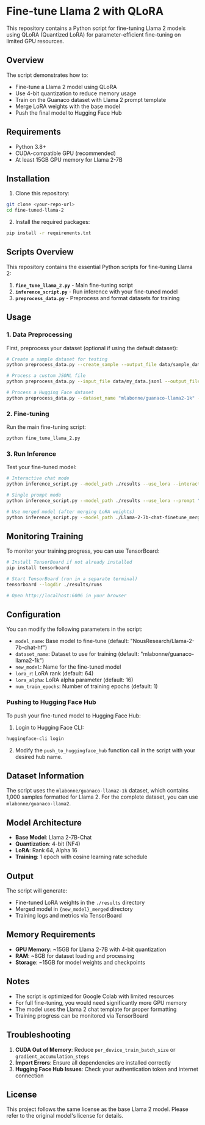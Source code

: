 # Fine-tune Llama 2 with QLoRA

This repository contains a Python script for fine-tuning Llama 2 models using QLoRA (Quantized LoRA) for parameter-efficient fine-tuning on limited GPU resources.

## Overview

The script demonstrates how to:
- Fine-tune a Llama 2 model using QLoRA
- Use 4-bit quantization to reduce memory usage
- Train on the Guanaco dataset with Llama 2 prompt template
- Merge LoRA weights with the base model
- Push the final model to Hugging Face Hub

## Requirements

- Python 3.8+
- CUDA-compatible GPU (recommended)
- At least 15GB GPU memory for Llama 2-7B

## Installation

1. Clone this repository:
```bash
git clone <your-repo-url>
cd fine-tuned-llama-2
```

2. Install the required packages:
```bash
pip install -r requirements.txt
```

## Scripts Overview

This repository contains the essential Python scripts for fine-tuning Llama 2:

1. **`fine_tune_llama_2.py`** - Main fine-tuning script
2. **`inference_script.py`** - Run inference with your fine-tuned model
3. **`preprocess_data.py`** - Preprocess and format datasets for training

## Usage

### 1. Data Preprocessing

First, preprocess your dataset (optional if using the default dataset):
```bash
# Create a sample dataset for testing
python preprocess_data.py --create_sample --output_file data/sample_dataset.jsonl --num_samples 1000

# Process a custom JSONL file
python preprocess_data.py --input_file data/my_data.jsonl --output_file data/processed_data.jsonl --file_type jsonl

# Process a Hugging Face dataset
python preprocess_data.py --dataset_name "mlabonne/guanaco-llama2-1k" --output_file data/processed_data.jsonl
```

### 2. Fine-tuning

Run the main fine-tuning script:
```bash
python fine_tune_llama_2.py
```

### 3. Run Inference

Test your fine-tuned model:
```bash
# Interactive chat mode
python inference_script.py --model_path ./results --use_lora --interactive

# Single prompt mode
python inference_script.py --model_path ./results --use_lora --prompt "What is machine learning?"

# Use merged model (after merging LoRA weights)
python inference_script.py --model_path ./Llama-2-7b-chat-finetune_merged --interactive
```

## Monitoring Training

To monitor your training progress, you can use TensorBoard:

```bash
# Install TensorBoard if not already installed
pip install tensorboard

# Start TensorBoard (run in a separate terminal)
tensorboard --logdir ./results/runs

# Open http://localhost:6006 in your browser
```

## Configuration

You can modify the following parameters in the script:

- `model_name`: Base model to fine-tune (default: "NousResearch/Llama-2-7b-chat-hf")
- `dataset_name`: Dataset to use for training (default: "mlabonne/guanaco-llama2-1k")
- `new_model`: Name for the fine-tuned model
- `lora_r`: LoRA rank (default: 64)
- `lora_alpha`: LoRA alpha parameter (default: 16)
- `num_train_epochs`: Number of training epochs (default: 1)

### Pushing to Hugging Face Hub

To push your fine-tuned model to Hugging Face Hub:

1. Login to Hugging Face CLI:
```bash
huggingface-cli login
```

2. Modify the `push_to_huggingface_hub` function call in the script with your desired hub name.

## Dataset Information

The script uses the `mlabonne/guanaco-llama2-1k` dataset, which contains 1,000 samples formatted for Llama 2. For the complete dataset, you can use `mlabonne/guanaco-llama2`.

## Model Architecture

- **Base Model**: Llama 2-7B-Chat
- **Quantization**: 4-bit (NF4)
- **LoRA**: Rank 64, Alpha 16
- **Training**: 1 epoch with cosine learning rate schedule

## Output

The script will generate:
- Fine-tuned LoRA weights in the `./results` directory
- Merged model in `{new_model}_merged` directory
- Training logs and metrics via TensorBoard

## Memory Requirements

- **GPU Memory**: ~15GB for Llama 2-7B with 4-bit quantization
- **RAM**: ~8GB for dataset loading and processing
- **Storage**: ~15GB for model weights and checkpoints

## Notes

- The script is optimized for Google Colab with limited resources
- For full fine-tuning, you would need significantly more GPU memory
- The model uses the Llama 2 chat template for proper formatting
- Training progress can be monitored via TensorBoard

## Troubleshooting

1. **CUDA Out of Memory**: Reduce `per_device_train_batch_size` or `gradient_accumulation_steps`
2. **Import Errors**: Ensure all dependencies are installed correctly
3. **Hugging Face Hub Issues**: Check your authentication token and internet connection

## License

This project follows the same license as the base Llama 2 model. Please refer to the original model's license for details.
